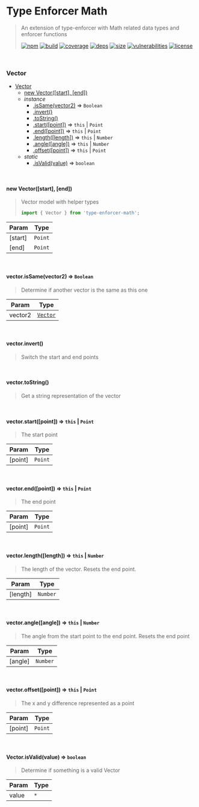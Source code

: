 # Type Enforcer Math

> An extension of type-enforcer with Math related data types and enforcer functions
>
> [![npm][npm]][npm-url]
[![build][build]][build-url]
[![coverage][coverage]][coverage-url]
[![deps][deps]][deps-url]
[![size][size]][size-url]
[![vulnerabilities][vulnerabilities]][vulnerabilities-url]
[![license][license]][license-url]


<br><a name="Vector"></a>

### Vector

* [Vector](#Vector)
    * [new Vector([start], [end])](#new_Vector_new)
    * _instance_
        * [.isSame(vector2)](#Vector+isSame) ⇒ <code>Boolean</code>
        * [.invert()](#Vector+invert)
        * [.toString()](#Vector+toString)
        * [.start([point])](#Vector+start) ⇒ <code>this</code> \| <code>Point</code>
        * [.end([point])](#Vector+end) ⇒ <code>this</code> \| <code>Point</code>
        * [.length([length])](#Vector+length) ⇒ <code>this</code> \| <code>Number</code>
        * [.angle([angle])](#Vector+angle) ⇒ <code>this</code> \| <code>Number</code>
        * [.offset([point])](#Vector+offset) ⇒ <code>this</code> \| <code>Point</code>
    * _static_
        * [.isValid(value)](#Vector.isValid) ⇒ <code>boolean</code>


<br><a name="new_Vector_new"></a>

#### new Vector([start], [end])
> Vector model with helper types> > ``` javascript> import { Vector } from 'type-enforcer-math';> ```


| Param | Type |
| --- | --- |
| [start] | <code>Point</code> | 
| [end] | <code>Point</code> | 


<br><a name="Vector+isSame"></a>

#### vector.isSame(vector2) ⇒ <code>Boolean</code>
> Determine if another vector is the same as this one


| Param | Type |
| --- | --- |
| vector2 | [<code>Vector</code>](#Vector) | 


<br><a name="Vector+invert"></a>

#### vector.invert()
> Switch the start and end points


<br><a name="Vector+toString"></a>

#### vector.toString()
> Get a string representation of the vector


<br><a name="Vector+start"></a>

#### vector.start([point]) ⇒ <code>this</code> \| <code>Point</code>
> The start point


| Param | Type |
| --- | --- |
| [point] | <code>Point</code> | 


<br><a name="Vector+end"></a>

#### vector.end([point]) ⇒ <code>this</code> \| <code>Point</code>
> The end point


| Param | Type |
| --- | --- |
| [point] | <code>Point</code> | 


<br><a name="Vector+length"></a>

#### vector.length([length]) ⇒ <code>this</code> \| <code>Number</code>
> The length of the vector. Resets the end point.


| Param | Type |
| --- | --- |
| [length] | <code>Number</code> | 


<br><a name="Vector+angle"></a>

#### vector.angle([angle]) ⇒ <code>this</code> \| <code>Number</code>
> The angle from the start point to the end point. Resets the end point


| Param | Type |
| --- | --- |
| [angle] | <code>Number</code> | 


<br><a name="Vector+offset"></a>

#### vector.offset([point]) ⇒ <code>this</code> \| <code>Point</code>
> The x and y difference represented as a point


| Param | Type |
| --- | --- |
| [point] | <code>Point</code> | 


<br><a name="Vector.isValid"></a>

#### Vector.isValid(value) ⇒ <code>boolean</code>
> Determine if something is a valid Vector


| Param | Type |
| --- | --- |
| value | <code>\*</code> | 


[npm]: https://img.shields.io/npm/v/type-enforcer-math.svg
[npm-url]: https://npmjs.com/package/type-enforcer-math
[build]: https://travis-ci.org/DarrenPaulWright/type-enforcer-math.svg?branch&#x3D;master
[build-url]: https://travis-ci.org/DarrenPaulWright/type-enforcer-math
[coverage]: https://coveralls.io/repos/github/DarrenPaulWright/type-enforcer-math/badge.svg?branch&#x3D;master
[coverage-url]: https://coveralls.io/github/DarrenPaulWright/type-enforcer-math?branch&#x3D;master
[deps]: https://david-dm.org/darrenpaulwright/type-enforcer-math.svg
[deps-url]: https://david-dm.org/darrenpaulwright/type-enforcer-math
[size]: https://packagephobia.now.sh/badge?p&#x3D;type-enforcer-math
[size-url]: https://packagephobia.now.sh/result?p&#x3D;type-enforcer-math
[vulnerabilities]: https://snyk.io/test/github/DarrenPaulWright/type-enforcer-math/badge.svg?targetFile&#x3D;package.json
[vulnerabilities-url]: https://snyk.io/test/github/DarrenPaulWright/type-enforcer-math?targetFile&#x3D;package.json
[license]: https://img.shields.io/github/license/DarrenPaulWright/type-enforcer-math.svg
[license-url]: https://npmjs.com/package/type-enforcer-math/LICENSE.md

